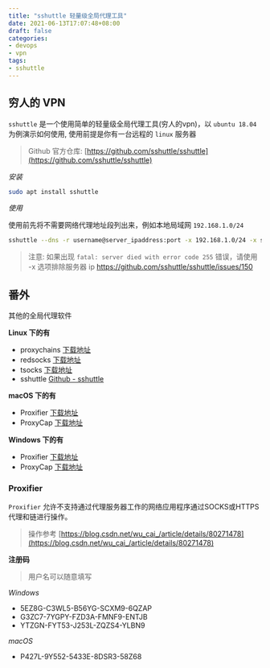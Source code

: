 ```yaml
---
title: "sshuttle 轻量级全局代理工具"
date: 2021-06-13T17:07:48+08:00
draft: false
categories: 
- devops
- vpn
tags:
- sshuttle
---
```


## 穷人的 VPN

`sshuttle` 是一个使用简单的轻量级全局代理工具(穷人的vpn)，以 `ubuntu 18.04` 为例演示如何使用, 使用前提是你有一台远程的 `linux` 服务器

> Github 官方仓库: [https://github.com/sshuttle/sshuttle](https://github.com/sshuttle/sshuttle)

*安装*

```bash
sudo apt install sshuttle
```

*使用*

使用前先将不需要网络代理地址段列出来，例如本地局域网 `192.168.1.0/24`

```bash
sshuttle --dns -r username@server_ipaddress:port -x 192.168.1.0/24 -x server_ipaddress 0/0 -D
```

> 注意: 如果出现 `fatal: server died with error code 255` 错误，请使用 -x 选项排除服务器 ip
> https://github.com/sshuttle/sshuttle/issues/150

## 番外

其他的全局代理软件

**Linux 下的有**

- proxychains [下载地址](http://proxychains.sourceforge.net/)
- redsocks [下载地址](https://github.com/darkk/redsocks)
- tsocks [下载地址](http://tsocks.sourceforge.net/)
- sshuttle [Github - sshuttle](https://github.com/sshuttle/sshuttle)

**macOS 下的有**

- Proxifier [下载地址](http://www.proxifier.com/)
- ProxyCap [下载地址](http://www.proxycap.com/download.html)

**Windows 下的有**

- Proxifier [下载地址](http://www.proxifier.com/)
- ProxyCap [下载地址](http://www.proxycap.com/download.html)

### Proxifier

`Proxifier` 允许不支持通过代理服务器工作的网络应用程序通过SOCKS或HTTPS代理和链进行操作。

> 操作参考 [https://blog.csdn.net/wu_cai_/article/details/80271478](https://blog.csdn.net/wu_cai_/article/details/80271478)

**注册码**

> 用户名可以随意填写

*Windows*

- 5EZ8G-C3WL5-B56YG-SCXM9-6QZAP
- G3ZC7-7YGPY-FZD3A-FMNF9-ENTJB
- YTZGN-FYT53-J253L-ZQZS4-YLBN9

*macOS*

- P427L-9Y552-5433E-8DSR3-58Z68
